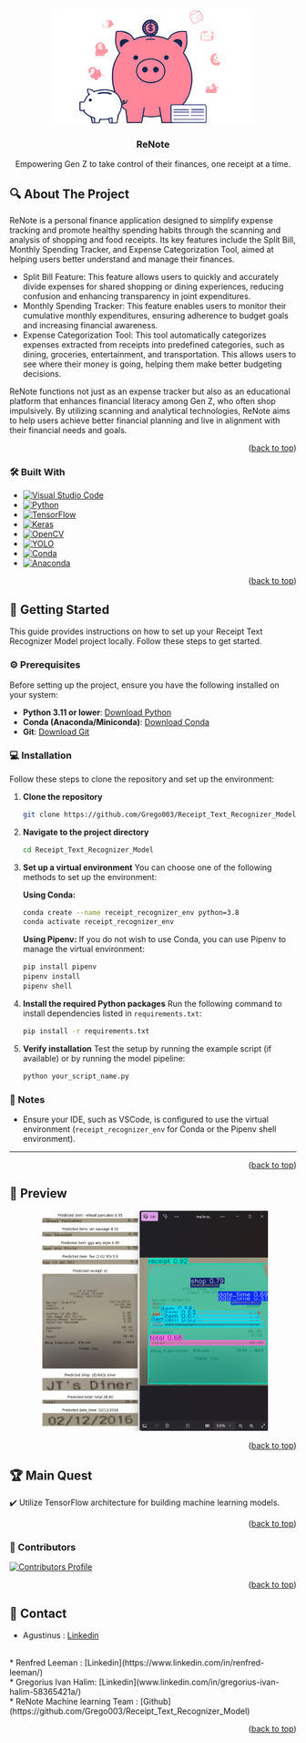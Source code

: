 <a id="renote-top"></a>


<!-- PROJECT LOGO -->
<br />
<div align="center">
  <a href="https://github.com/Grego003/Receipt_Text_Recognizer_Model">
    <img src="images/ReNoteV2.png" alt="Logo" width="auto" height="200">
  </a>

  <h3 align="center">ReNote</h3>

  <p align="center">
    Empowering Gen Z to take control of their finances, one receipt at a time.
    <br />
  </p>
</div>

<!-- ABOUT THE PROJECT -->
## 🔍 About The Project

ReNote is a personal finance application designed to simplify expense tracking and promote healthy spending habits through the scanning and analysis of shopping and food receipts. Its key features include the Split Bill, Monthly Spending Tracker, and Expense Categorization Tool, aimed at helping users better understand and manage their finances.

* Split Bill Feature: This feature allows users to quickly and accurately divide expenses for shared shopping or dining experiences, reducing confusion and enhancing transparency in joint expenditures.
* Monthly Spending Tracker: This feature enables users to monitor their cumulative monthly expenditures, ensuring adherence to budget goals and increasing financial awareness.
* Expense Categorization Tool: This tool automatically categorizes expenses extracted from receipts into predefined categories, such as dining, groceries, entertainment, and transportation. This allows users to see where their money is going, helping them make better budgeting decisions.

ReNote functions not just as an expense tracker but also as an educational platform that enhances financial literacy among Gen Z, who often shop impulsively. By utilizing scanning and analytical technologies, ReNote aims to help users achieve better financial planning and live in alignment with their financial needs and goals.


<p align="right">(<a href="#renote-top">back to top</a>)</p>



### 🛠️ Built With
* [![Visual Studio Code][VSCode]][VSCode-url]
* [![Python][Python]][Python-url]
* [![TensorFlow][TensorFlow]][TensorFlow-url]
* [![Keras][Keras]][Keras-url]
* [![OpenCV][OpenCV]][OpenCV-url]
* [![YOLO][YOLO]][YOLO-url]
* [![Conda][Conda]][Conda-url]
* [![Anaconda][Anaconda]][Anaconda-url]

<p align="right">(<a href="#renote-top">back to top</a>)</p>



<!-- GETTING STARTED -->
## 🌟 Getting Started

This guide provides instructions on how to set up your Receipt Text Recognizer Model project locally. Follow these steps to get started.

### ⚙️ Prerequisites

Before setting up the project, ensure you have the following installed on your system:

* **Python 3.11 or lower**: [Download Python](https://www.python.org/downloads/)
* **Conda (Anaconda/Miniconda)**: [Download Conda](https://docs.conda.io/en/latest/miniconda.html)
* **Git**: [Download Git](https://git-scm.com/downloads)

### 💻 Installation

Follow these steps to clone the repository and set up the environment:

1. **Clone the repository**
   ```sh
   git clone https://github.com/Grego003/Receipt_Text_Recognizer_Model.git
   ```

2. **Navigate to the project directory**
   ```sh
   cd Receipt_Text_Recognizer_Model
   ```

3. **Set up a virtual environment**
   You can choose one of the following methods to set up the environment:

   **Using Conda:**
   ```sh
   conda create --name receipt_recognizer_env python=3.8
   conda activate receipt_recognizer_env
   ```

   **Using Pipenv:**
   If you do not wish to use Conda, you can use Pipenv to manage the virtual environment:
   ```sh
   pip install pipenv
   pipenv install
   pipenv shell
   ```

4. **Install the required Python packages**
   Run the following command to install dependencies listed in `requirements.txt`:
   ```sh
   pip install -r requirements.txt
   ```

5. **Verify installation**
   Test the setup by running the example script (if available) or by running the model pipeline:
   ```sh
   python your_script_name.py
   ```

### 📝 Notes

- Ensure your IDE, such as VSCode, is configured to use the virtual environment (`receipt_recognizer_env` for Conda or the Pipenv shell environment).
---

<p align="right">(<a href="#renote-top">back to top</a>)</p>



<!-- USAGE EXAMPLES -->
## 📸 Preview

<div align="center">
  <img src="images/preview.png" alt="Preview" style="max-width: 80%; height: auto;">
</div>

<p align="right">(<a href="#renote-top">back to top</a>)</p>



<!-- Main Quest -->
## 🏆 Main Quest

✔️ Utilize TensorFlow architecture for building machine learning models.


<p align="right">(<a href="#renote-top">back to top</a>)</p>

<!-- Contributors -->
### 🙏 Contributors

<a href="https://github.com/Grego003/Receipt_Text_Recognizer_Model/graphs/contributors">
  <img src="https://contrib.rocks/image?repo=Grego003/Receipt_Text_Recognizer_Model" alt="Contributors Profile" />
</a>

<p align="right">(<a href="#renote-top">back to top</a>)</p>


<!-- CONTACT -->
## 📱 Contact 

* Agustinus : [Linkedin](www.linkedin.com/in/agustinus-tech)
</br>
* Renfred Leeman : [Linkedin](https://www.linkedin.com/in/renfred-leeman/)
</br>
* Gregorius Ivan Halim: [Linkedin](www.linkedin.com/in/gregorius-ivan-halim-58365421a/)
</br>
* ReNote Machine learning Team : [Github](https://github.com/Grego003/Receipt_Text_Recognizer_Model)


<p align="right">(<a href="#renote-top">back to top</a>)</p>



[VSCode]: https://img.shields.io/badge/Visual%20Studio%20Code-007ACC?style=for-the-badge&logo=visualstudiocode&logoColor=white
[VSCode-url]: https://code.visualstudio.com/
[Python]: https://img.shields.io/badge/Python-3776AB?style=for-the-badge&logo=python&logoColor=white
[Python-url]: https://www.python.org/
[TensorFlow]: https://img.shields.io/badge/TensorFlow-FF6F20?style=for-the-badge&logo=tensorflow&logoColor=white
[TensorFlow-url]: https://www.tensorflow.org/
[Keras]: https://img.shields.io/badge/Keras-D00000?style=for-the-badge&logo=keras&logoColor=white
[Keras-url]: https://keras.io/
[OpenCV]: https://img.shields.io/badge/OpenCV-5C3EE8?style=for-the-badge&logo=opencv&logoColor=white
[OpenCV-url]: https://opencv.org/
[YOLO]: https://img.shields.io/badge/YOLO-2B2B2B?style=for-the-badge&logo=yolo&logoColor=white
[YOLO-url]: https://pjreddie.com/darknet/yolo/
[Conda]: https://img.shields.io/badge/Conda-44A833?style=for-the-badge&logo=anaconda&logoColor=white
[Conda-url]: https://conda.io/
[Anaconda]: https://img.shields.io/badge/Anaconda-44A833?style=for-the-badge&logo=anaconda&logoColor=white
[Anaconda-url]: https://www.anaconda.com/